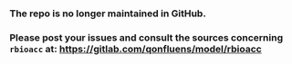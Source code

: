 ### The repo is no longer maintained in GitHub.

### Please post your issues and consult the sources concerning `rbioacc` at: <https://gitlab.com/qonfluens/model/rbioacc>
